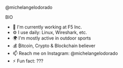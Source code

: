 @michelangelodorado

BIO
- 🏢 I'm currently working at F5 Inc.
- ⚙️ I use daily: Linux, Wireshark, etc.
- 🌍 I'm mostly active in outdoor sports
- 💰 ₿itcoin, Crypto & Blockchain believer
- 📫 Reach me on Instagram: @michelangelodorado
- ⚡️ Fun fact: ???

<!---
michelangelodorado/michelangelodorado is a ✨ special ✨ repository because its `README.md` (this file) appears on your GitHub profile.
You can click the Preview link to take a look at your changes.
--->
